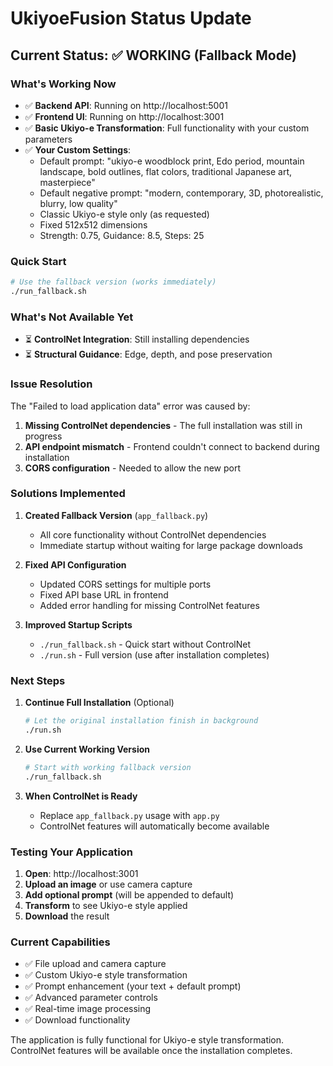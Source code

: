 # UkiyoeFusion Status Update

## Current Status: ✅ WORKING (Fallback Mode)

### What's Working Now

- ✅ **Backend API**: Running on http://localhost:5001
- ✅ **Frontend UI**: Running on http://localhost:3001
- ✅ **Basic Ukiyo-e Transformation**: Full functionality with your custom parameters
- ✅ **Your Custom Settings**:
  - Default prompt: "ukiyo-e woodblock print, Edo period, mountain landscape, bold outlines, flat colors, traditional Japanese art, masterpiece"
  - Default negative prompt: "modern, contemporary, 3D, photorealistic, blurry, low quality"
  - Classic Ukiyo-e style only (as requested)
  - Fixed 512x512 dimensions
  - Strength: 0.75, Guidance: 8.5, Steps: 25

### Quick Start

```bash
# Use the fallback version (works immediately)
./run_fallback.sh
```

### What's Not Available Yet

- ⏳ **ControlNet Integration**: Still installing dependencies
- ⏳ **Structural Guidance**: Edge, depth, and pose preservation

### Issue Resolution

The "Failed to load application data" error was caused by:

1. **Missing ControlNet dependencies** - The full installation was still in progress
2. **API endpoint mismatch** - Frontend couldn't connect to backend during installation
3. **CORS configuration** - Needed to allow the new port

### Solutions Implemented

1. **Created Fallback Version** (`app_fallback.py`)

   - All core functionality without ControlNet dependencies
   - Immediate startup without waiting for large package downloads

2. **Fixed API Configuration**

   - Updated CORS settings for multiple ports
   - Fixed API base URL in frontend
   - Added error handling for missing ControlNet features

3. **Improved Startup Scripts**
   - `./run_fallback.sh` - Quick start without ControlNet
   - `./run.sh` - Full version (use after installation completes)

### Next Steps

1. **Continue Full Installation** (Optional)
   ```bash
   # Let the original installation finish in background
   ./run.sh
   ```
2. **Use Current Working Version**

   ```bash
   # Start with working fallback version
   ./run_fallback.sh
   ```

3. **When ControlNet is Ready**
   - Replace `app_fallback.py` usage with `app.py`
   - ControlNet features will automatically become available

### Testing Your Application

1. **Open**: http://localhost:3001
2. **Upload an image** or use camera capture
3. **Add optional prompt** (will be appended to default)
4. **Transform** to see Ukiyo-e style applied
5. **Download** the result

### Current Capabilities

- ✅ File upload and camera capture
- ✅ Custom Ukiyo-e style transformation
- ✅ Prompt enhancement (your text + default prompt)
- ✅ Advanced parameter controls
- ✅ Real-time image processing
- ✅ Download functionality

The application is fully functional for Ukiyo-e style transformation. ControlNet features will be available once the installation completes.

